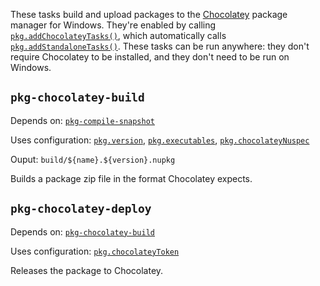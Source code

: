 These tasks build and upload packages to the [Chocolatey][] package manager for
Windows. They're enabled by calling [`pkg.addChocolateyTasks()`][], which
automatically calls [`pkg.addStandaloneTasks()`][]. These tasks can be run
anywhere: they don't require Chocolatey to be installed, and they don't need to
be run on Windows.

[Chocolatey]: https://chocolatey.org
[`pkg.addChocolateyTasks()`]: https://pub.dev/documentation/dart_cli_pkg/latest/cli_pkg/addChocolateyTasks.html
[`pkg.addStandaloneTasks()`]: https://pub.dev/documentation/dart_cli_pkg/latest/cli_pkg/addStandaloneTasks.html


## `pkg-chocolatey-build`

Depends on: [`pkg-compile-snapshot`][]

[`pkg-compile-snapshot`]: standalone.md#pkg-compile-snapshot

Uses configuration: [`pkg.version`][], [`pkg.executables`][],
[`pkg.chocolateyNuspec`][]

[`pkg.version`]: https://pub.dev/documentation/dart_cli_pkg/latest/cli_pkg/version.html
[`pkg.executables`]: https://pub.dev/documentation/dart_cli_pkg/latest/cli_pkg/executables.html
[`pkg.chocolateyNuspec`]: https://pub.dev/documentation/dart_cli_pkg/latest/cli_pkg/chocolateyNuspec.html

Ouput: `build/${name}.${version}.nupkg`

Builds a package zip file in the format Chocolatey expects.

## `pkg-chocolatey-deploy`

Depends on: [`pkg-chocolatey-build`][]

[`pkg-chocolatey-build`]: standalone.md#pkg-chocolatey-build

Uses configuration: [`pkg.chocolateyToken`][]

[`pkg.chocolateyToken`]: https://pub.dev/documentation/dart_cli_pkg/latest/cli_pkg/chocolateyToken.html

Releases the package to Chocolatey.
